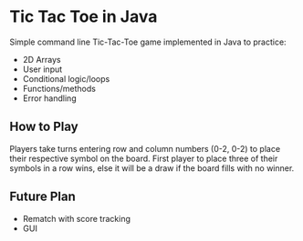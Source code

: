 # Tic Tac Toe in Java
Simple command line Tic-Tac-Toe game implemented in Java to practice:

- 2D Arrays
- User input
- Conditional logic/loops
- Functions/methods
- Error handling

## How to Play
Players take turns entering row and column numbers (0-2, 0-2) to place their respective symbol on the board. 
First player to place three of their symbols in a row wins, else it will be a draw if the board fills with no winner.

## Future Plan
- Rematch with score tracking
- GUI